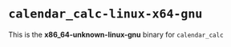 # `calendar_calc-linux-x64-gnu`

This is the **x86_64-unknown-linux-gnu** binary for `calendar_calc`
